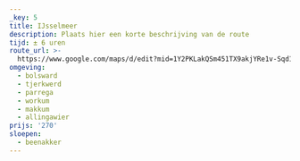 ```yaml
---
_key: 5
title: IJsselmeer
description: Plaats hier een korte beschrijving van de route
tijd: ± 6 uren
route_url: >-
  https://www.google.com/maps/d/edit?mid=1Y2PKLakQSm451TX9akjYRe1v-Sqd17Xr&amp;z=11
omgeving:
  - bolsward
  - tjerkwerd
  - parrega
  - workum
  - makkum
  - allingawier
prijs: '270'
sloepen:
  - beenakker
---
```

